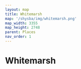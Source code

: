 ```yaml
---
layout: map
title: Whitemarsh
map: '/shysba/img/whitemarsh.png'
map_width: 3355
map_height: 2748
parent: Places
nav_order: 1
---
```


# Whitemarsh